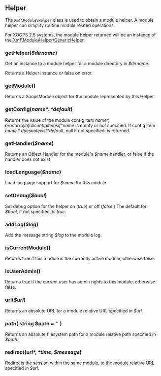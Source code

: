 ## Helper

The `Xmf\Module\Helper` class is used to obtain a module helper. A module helper can simplify
routine module related operations.

For XOOPS 2.5 systems, the module helper returned will be an instance of the
[Xmf\Module\Helper\GenericHelper](generichelper.md).

### getHelper(*$dirname*)

Get an instance to a module helper for a module directory in *$dirname*.

Returns a Helper instance or false on error.

### getModule()

Returns a XoopsModule object for the module represented by this Helper.

### getConfig(*$name*, *$default*)

Returns the value of the module config item *$name*, or an array of all config items
if *$name* is empty or not specified. If config item *$name* does not exist *$default*,
null if not specified, is returned.

### getHandler(*$name*)

Returns an Object Handler for the module's *$name* handler, or false if the handler does not exist.

### loadLanguage(*$name*)

Load language support for *$name* for this module

### setDebug(*$bool*)

Set debug option for the helper on (*true*) or off (*false*.)
The default for *$bool*, if not specified, is *true*.

### addLog(*$log*)

Add the message string *$log* to the module log.

### isCurrentModule()

Returns true if this module is the currently active module, otherwise false.

### isUserAdmin()

Returns true if the current user has admin rights to this module, otherwise false.

### url(*$url*)

Returns an absolute URL for a module relative URL specified in *$url*.

### path( string $path = '' )

Returns an absolute filesystem path for a module relative path specified in *$path*.

### redirect(*$url*, *$time*, *$message*)

Redirects the session within the same module, to the module relative URL specified in *$url*.
